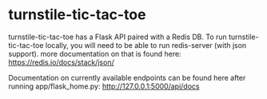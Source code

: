 # turnstile-tic-tac-toe

turnstile-tic-tac-toe has a Flask API paired with a Redis DB. To run turnstile-tic-tac-toe locally, you will need to be able to run redis-server (with json support). more documentation on that is found here: 
https://redis.io/docs/stack/json/

Documentation on currently available endpoints can be found here after running app/flask_home.py: http://127.0.0.1:5000/api/docs
